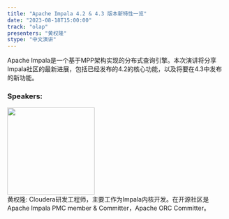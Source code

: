 ```yaml
---
title: "Apache Impala 4.2 & 4.3 版本新特性一览"
date: "2023-08-18T15:00:00" 
track: "olap"
presenters: "黄权隆"
stype: "中文演讲"
---
```

Apache Impala是一个基于MPP架构实现的分布式查询引擎。本次演讲将分享Impala社区的最新进展，包括已经发布的4.2的核心功能，以及将要在4.3中发布的新功能。
 ### Speakers: 
 <img src="https://img.bagevent.com/resource/20230615/1243176860.jpeg" width="200" /><br>黄权隆: Cloudera研发工程师，主要工作为Impala内核开发。在开源社区是Apache Impala PMC member & Committer，Apache ORC Committer。
 <br><br>